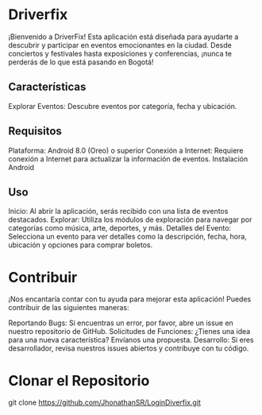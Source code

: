 # Driverfix

¡Bienvenido a DriverFix! Esta aplicación está diseñada para ayudarte a descubrir y participar en eventos emocionantes en la ciudad. Desde conciertos y festivales hasta exposiciones y conferencias, ¡nunca te perderás de lo que está pasando en Bogotá!

## Características
Explorar Eventos: Descubre eventos por categoría, fecha y ubicación.

## Requisitos
Plataforma: Android 8.0 (Oreo) o superior
Conexión a Internet: Requiere conexión a Internet para actualizar la información de eventos.
Instalación
Android

## Uso
Inicio: Al abrir la aplicación, serás recibido con una lista de eventos destacados.
Explorar: Utiliza los módulos de exploración para navegar por categorías como música, arte, deportes, y más.
Detalles del Evento: Selecciona un evento para ver detalles como la descripción, fecha, hora, ubicación y opciones para comprar boletos.

# Contribuir
¡Nos encantaría contar con tu ayuda para mejorar esta aplicación! Puedes contribuir de las siguientes maneras:

Reportando Bugs: Si encuentras un error, por favor, abre un issue en nuestro repositorio de GitHub.
Solicitudes de Funciones: ¿Tienes una idea para una nueva característica? Envíanos una propuesta.
Desarrollo: Si eres desarrollador, revisa nuestros issues abiertos y contribuye con tu código.

# Clonar el Repositorio
git clone https://github.com/JhonathanSR/LoginDiverfix.git
